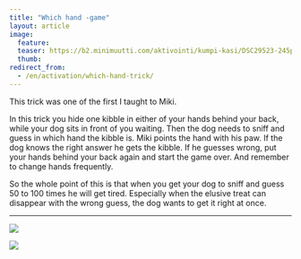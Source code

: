 ```yaml
---
title: "Which hand -game"
layout: article
image:
  feature:
  teaser: https://b2.minimuutti.com/aktivointi/kumpi-kasi/DSC29523-245px.jpg
  thumb:
redirect_from:
  - /en/activation/which-hand-trick/
---
```


This trick was one of the first I taught to Miki.

In this trick you hide one kibble in either of your hands behind your back, while your dog sits in front of you waiting. Then the dog needs to sniff and guess in which hand the kibble is. Miki points the hand with his paw. If the dog knows the right answer he gets the kibble. If he guesses wrong, put your hands behind your back again and start the game over. And remember to change hands frequently.

So the whole point of this is that when you get your dog to sniff and guess 50 to 100 times he will get tired. Especially when the elusive treat can disappear with the wrong guess, the dog wants to get it right at once.

---

![](https://b2.minimuutti.com/aktivointi/kumpi-kasi/DSC29521-800px.jpg)

![](https://b2.minimuutti.com/aktivointi/kumpi-kasi/DSC29523-800px.jpg)
